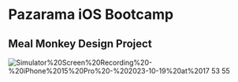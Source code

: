 # Pazarama iOS Bootcamp

## Meal Monkey Design Project
![Simulator%20Screen%20Recording%20-%20iPhone%2015%20Pro%20-%202023-10-19%20at%2017 53 55](https://github.com/MehmetKaan96/Pazarama-Bootcamp/assets/94564308/233e45d8-3513-48f4-ade3-c845b06882fc)

